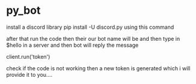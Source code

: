 # py_bot

install a discord library
pip install -U discord.py
using this command

after that run the code 
then their our bot name will be 
and then type in $hello in a server
and then bot will reply the message

client.run('token')

check if the code is not working
then a new token is generated
which i will provide it to you....
